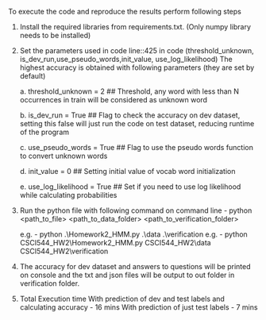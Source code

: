 To execute the code and reproduce the results perform following steps

1. Install the required libraries from requirements.txt. (Only numpy library needs to be installed)
2. Set the parameters used in code line::425 in code (threshold_unknown, is_dev_run,use_pseudo_words,init_value, use_log_likelihood)
    The highest accuracy is obtained with following parameters (they are set by default)
    
    a. threshold_unknown = 2           ## Threshold, any word with less than N occurrences in train will be considered as unknown word
    
    b. is_dev_run = True               ## Flag to check the accuracy on dev dataset, setting this false will just run the code on test dataset, reducing runtime of the program
    
    c. use_pseudo_words = True         ## Flag to use the pseudo words function to convert unknown words
    
    d. init_value = 0                  ## Setting initial value of vocab word initialization
    
    e. use_log_likelihood = True       ## Set if you need to use log likelihood while calculating probabilities

3. Run the python file with following command on command line - 
        python <path_to_file> <path_to_data_folder> <path_to_verification_folder>

    e.g. - python .\Homework2_HMM.py .\data .\verification
    e.g. - python CSCI544_HW2\Homework2_HMM.py CSCI544_HW2\data CSCI544_HW2\verification 

4. The accuracy for dev dataset and answers to questions will be printed on console and the txt and json files will be output to out folder in verification folder.

5. Total Execution time 
    With prediction of dev and test labels and calculating accuracy - 16 mins
    With prediction of just test labels - 7 mins